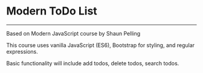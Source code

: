 # Modern ToDo List 
---
Based on Modern JavaScript course by Shaun Pelling

This course uses vanilla JavaScript (ES6), Bootstrap for styling, and regular expressions.

Basic functionality will include add todos, delete todos, search todos.
